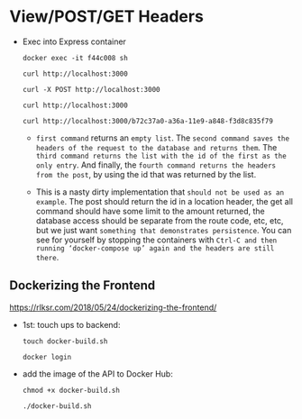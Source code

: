 # View/POST/GET Headers

- Exec into Express container

  `docker exec -it f44c008 sh`
  
  `curl http://localhost:3000`

  `curl -X POST http://localhost:3000`

  `curl http://localhost:3000`

  `curl http://localhost:3000/b72c37a0-a36a-11e9-a848-f3d8c835f79`

  - `first command` returns an `empty list`. The `second command saves the headers of the request to the database and returns them`. The `third command returns the list with the id of the first as the only entry`. And finally, the `fourth command returns the headers from the post`, by using the id that was returned by the list.

  - This is a nasty dirty implementation that `should not be used as an example`. The post should return the id in a location header, the get all command should have some limit to the amount returned, the database access should be separate from the route code, etc, etc, but we just want `something that demonstrates persistence`. You can see for yourself by stopping the containers with `Ctrl-C and then running ‘docker-compose up’ again and the headers are still there`.

## Dockerizing the Frontend

  https://rlksr.com/2018/05/24/dockerizing-the-frontend/

- 1st: touch ups to backend:

    `touch docker-build.sh`

    `docker login`

- add the image of the API to Docker Hub:

  `chmod +x docker-build.sh`

   `./docker-build.sh`
